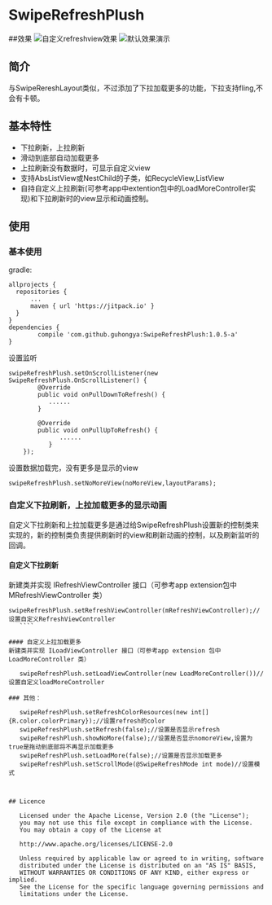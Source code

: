 # SwipeRefreshPlush
##效果
![自定义refreshview效果](https://github.com/guhongya/SwipeRefreshPlush/blob/master/app/demo_capture.gif)
![默认效果演示](https://github.com/guhongya/SwipeRefreshPlush/blob/master/app/screenshot.gif)
##  简介
与SwipeRereshLayout类似，不过添加了下拉加载更多的功能，下拉支持fling,不会有卡顿。

## 基本特性
* 下拉刷新，上拉刷新
* 滑动到底部自动加载更多
* 上拉刷新没有数据时，可显示自定义view
* 支持AbsListView或NestChild的子类，如RecycleView,ListView  
* 自持自定义上拉刷新(可参考app中extention包中的LoadMoreController实现)和下拉刷新时的view显示和动画控制。
  
## 使用
### 基本使用
gradle:
   
	allprojects { 
      repositories { 
          ...			
          maven { url 'https://jitpack.io' } 
      } 
	}
	dependencies {
	        compile 'com.github.guhongya:SwipeRefreshPlush:1.0.5-a'
	}
  
设置监听  

	swipeRefreshPlush.setOnScrollListener(new SwipeRefreshPlush.OnScrollListener() {
            @Override
            public void onPullDownToRefresh() {
               ......
            }

            @Override
            public void onPullUpToRefresh() {
                  ......
               }
        }); 	
	  	   
设置数据加载完，没有更多是显示的view
````
swipeRefreshPlush.setNoMoreView(noMoreView,layoutParams);
````

### 自定义下拉刷新，上拉加载更多的显示动画	      
自定义下拉刷新和上拉加载更多是通过给SwipeRefreshPlush设置新的控制类来实现的，新的控制类负责提供刷新时的view和刷新动画的控制，以及刷新监听的回调。

#### 自定义下拉刷新	
 新建类并实现 IRefreshViewController 接口（可参考app extension包中 MRefreshViewController 类）	
 ````
swipeRefreshPlush.setRefreshViewController(mRefreshViewController);//设置自定义RefreshViewController
	````
	
#### 自定义上拉加载更多 
新建类并实现 ILoadViewController 接口（可参考app extension 包中 LoadMoreController 类）
 
	swipeRefreshPlush.setLoadViewController(new LoadMoreController())//设置自定义loadMoreController

### 其他：

	swipeRefreshPlush.setRefreshColorResources(new int[]{R.color.colorPrimary});//设置refresh的color
	swipeRefreshPlush.setRefresh(false);//设置是否显示refresh
	swipeRefreshPlush.showNoMore(false);//设置是否显示nomoreView,设置为true是拖动到底部将不再显示加载更多
	swipeRefreshPlush.setLoadMore(false);//设置是否显示加载更多
	swipeRefreshPlush.setScrollMode(@SwipeRefreshMode int mode)//设置模式



## Licence
	    
	Licensed under the Apache License, Version 2.0 (the "License");
	you may not use this file except in compliance with the License.
	You may obtain a copy of the License at

   	http://www.apache.org/licenses/LICENSE-2.0

	Unless required by applicable law or agreed to in writing, software
	distributed under the License is distributed on an "AS IS" BASIS,
	WITHOUT WARRANTIES OR CONDITIONS OF ANY KIND, either express or implied.
	See the License for the specific language governing permissions and
	limitations under the License.
